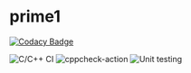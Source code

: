 # prime1

[![Codacy Badge](https://api.codacy.com/project/badge/Grade/b0c5e6cca82543ae8bf8539ab99b4a1c)](https://app.codacy.com/manual/stepin104702/prime1?utm_source=github.com&utm_medium=referral&utm_content=stepin104702/prime1&utm_campaign=Badge_Grade_Dashboard)

![C/C++ CI](https://github.com/stepin104702/prime1/workflows/C/C++%20CI/badge.svg)
![cppcheck-action](https://github.com/stepin104702/prime1/workflows/cppcheck-action/badge.svg)
![Unit testing](https://github.com/stepin104702/prime1/workflows/Unit%20testing/badge.svg)
